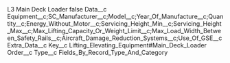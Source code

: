 <?xml version="1.0" encoding="UTF-8"?>
<CustomMetadata xmlns="http://soap.sforce.com/2006/04/metadata" xmlns:xsi="http://www.w3.org/2001/XMLSchema-instance" xmlns:xsd="http://www.w3.org/2001/XMLSchema">
    <label>L3 Main Deck Loader</label>
    <protected>false</protected>
    <values>
        <field>Data__c</field>
        <value xsi:type="xsd:string">Equipment__c;SC_Manufacturer__c;Model__c;Year_Of_Manufacture__c;Quantity__c;Energy_Without_Motor__c;Servicing_Height_Min__c;Servicing_Height_Max__c;Max_Lifting_Capacity_Or_Weight_Limit__c;Max_Load_Width_Between_Safety_Rails__c;Aircraft_Damage_Reduction_Systems__c;Use_Of_GSE__c</value>
    </values>
    <values>
        <field>Extra_Data__c</field>
        <value xsi:nil="true"/>
    </values>
    <values>
        <field>Key__c</field>
        <value xsi:type="xsd:string">Lifting_Elevating_Equipment#Main_Deck_Loader</value>
    </values>
    <values>
        <field>Order__c</field>
        <value xsi:nil="true"/>
    </values>
    <values>
        <field>Type__c</field>
        <value xsi:type="xsd:string">Fields_By_Record_Type_And_Category</value>
    </values>
</CustomMetadata>
